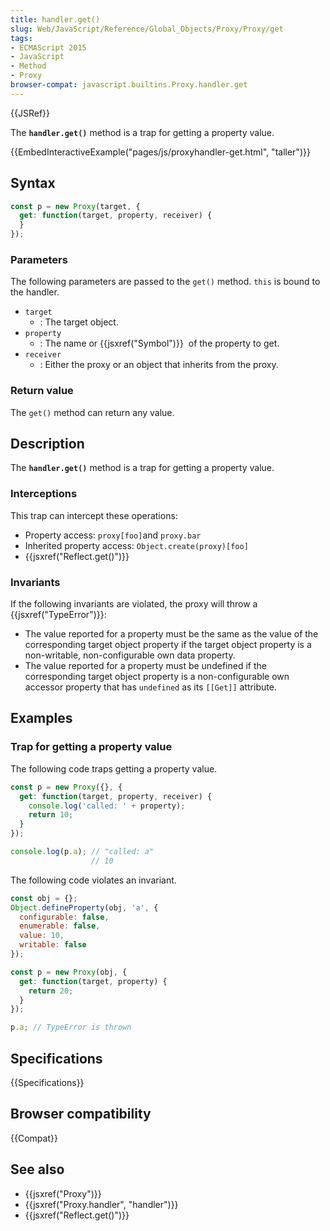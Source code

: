 ```yaml
---
title: handler.get()
slug: Web/JavaScript/Reference/Global_Objects/Proxy/Proxy/get
tags:
- ECMAScript 2015
- JavaScript
- Method
- Proxy
browser-compat: javascript.builtins.Proxy.handler.get
---
```

{{JSRef}}

The **`handler.get()`** method is a trap for getting a property value.

{{EmbedInteractiveExample("pages/js/proxyhandler-get.html", "taller")}}

## Syntax

```js
const p = new Proxy(target, {
  get: function(target, property, receiver) {
  }
});
```

### Parameters

The following parameters are passed to the `get()` method. `this` is bound to
the handler.

*   `target`
    *   : The target object.
*   `property`
    *   : The name or {{jsxref("Symbol")}}  of the property to get.
*   `receiver`
    *   : Either the proxy or an object that inherits from the proxy.

### Return value

The `get()` method can return any value.

## Description

The **`handler.get()`** method is a trap for getting a property value.

### Interceptions

This trap can intercept these operations:

*   Property access: `proxy[foo]`and `proxy.bar`
*   Inherited property access: `Object.create(proxy)[foo]`
*   {{jsxref("Reflect.get()")}}

### Invariants

If the following invariants are violated, the proxy will throw a
{{jsxref("TypeError")}}:

*   The value reported for a property must be the same as the value of the
    corresponding target object property if the target object property is a
    non-writable, non-configurable own data property.
*   The value reported for a property must be undefined if the corresponding
    target object property is a non-configurable own accessor property that has
    `undefined` as its `[[Get]]` attribute.

## Examples

### Trap for getting a property value

The following code traps getting a property value.

```js
const p = new Proxy({}, {
  get: function(target, property, receiver) {
    console.log('called: ' + property);
    return 10;
  }
});

console.log(p.a); // "called: a"
                  // 10
```

The following code violates an invariant.

```js
const obj = {};
Object.defineProperty(obj, 'a', {
  configurable: false,
  enumerable: false,
  value: 10,
  writable: false
});

const p = new Proxy(obj, {
  get: function(target, property) {
    return 20;
  }
});

p.a; // TypeError is thrown
```

## Specifications

{{Specifications}}

## Browser compatibility

{{Compat}}

## See also

*   {{jsxref("Proxy")}}
*   {{jsxref("Proxy.handler", "handler")}}
*   {{jsxref("Reflect.get()")}}
